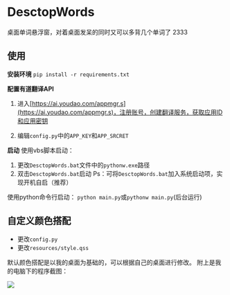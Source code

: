 # DesctopWords
桌面单词悬浮窗，对着桌面发呆的同时又可以多背几个单词了 2333

## 使用
**安装环境**
`pip install -r requirements.txt`

**配置有道翻译API**
1. 进入[https://ai.youdao.com/appmgr.s](https://ai.youdao.com/appmgr.s)，注册账号，创建翻译服务，获取应用ID和应用密钥

2. 编辑`config.py`中的`APP_KEY`和`APP_SRCRET`

**启动**
使用vbs脚本启动：
1. 更改`DesctopWords.bat`文件中的`pythonw.exe`路径
2. 双击`DesctopWords.bat`启动
    Ps：可将`DesctopWords.bat`加入系统启动项，实现开机自启（推荐）

使用python命令行启动：
`python main.py`或`pythonw main.py`(后台运行)


## 自定义颜色搭配
- 更改`config.py`
- 更改`resources/style.qss`


默认颜色搭配是以我的桌面为基础的，可以根据自己的桌面进行修改。
附上是我的电脑下的程序截图：

![](https://blog-1300147235.cos.ap-chengdu.myqcloud.com/20200728204553.png)

